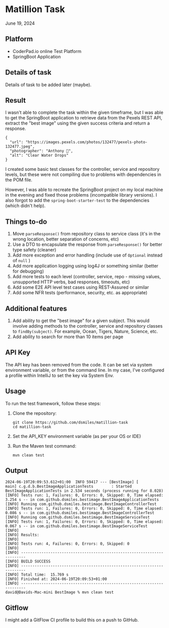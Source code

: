 # Matillion Task
June 19, 2024

## Platform
- CoderPad.io online Test Platform
- SpringBoot Application

## Details of task
Details of task to be added later (maybe).

## Result
I wasn't able to complete the task within the given timeframe, but I was able to get the SpringBoot application to retrieve data from the Pexels REST API, extract the "best image" using the given success criteria and return a response.

```http response
{
  "url": "https://images.pexels.com/photos/132477/pexels-photo-132477.jpeg",
  "photographer": "Anthony 🙂",
  "alt": "Clear Water Drops"
}
```

I created some basic test classes for the controller, service and repository levels, but these were not compiling due to problems with dependencies in the POM file.

However, I was able to recreate the SpringBoot project on my local machine in the evening and fixed those problems (incompatible library versions). I also forgot to add the `spring-boot-starter-test` to the dependencies (which didn't help).

## Things to-do
1. Move `parseResponse()` from repository class to service class (it's in the wrong location, better separation of concerns, etc)
2. Use a DTO to encapsulate the response from `parseResponse()` for better type safety (cleaner) 
3. Add more exception and error handling (include use of `Optional` instead of `null` )
4. Add more application logging using log4J or something similar (better for debugging)
5. Add more tests to each level (controller, service, repo - missing values, unsupported HTTP verbs, bad responses, timeouts, etc)
6. Add some E2E API level test cases using REST-Assured or similar
7. Add some NFR tests (performance, security, etc. as appropriate)

## Additional features
1. Add ability to get the "best image" for a given subject. This would involve adding methods to the controller, service and repository classes to `findBy(subject)`. For example, Ocean, Tigers, Nature, Science, etc.
2. Add ability to search for more than 10 items per page

## API Key
The API key has been removed from the code. It can be set via system environment variable, or from the command line. In my case, I've configured a profile within IntelliJ to set the key via System Env.

## Usage

To run the test framework, follow these steps:

1. Clone the repository:
    ```
    git clone https://github.com/dsmiles/matillion-task
    cd matillion-task
    ```

3. Set the API_KEY environment variable (as per your OS or IDE)


3. Run the Maven test command:
    ```
    mvn clean test
    ```

## Output

```console
2024-06-19T20:09:53.612+01:00  INFO 59417 --- [BestImage] [           main] c.g.d.b.BestImageApplicationTests        : Started BestImageApplicationTests in 2.534 seconds (process running for 8.028)
[INFO] Tests run: 1, Failures: 0, Errors: 0, Skipped: 0, Time elapsed: 3.254 s -- in com.github.dsmiles.bestimage.BestImageApplicationTests
[INFO] Running com.github.dsmiles.bestimage.BestImageControllerTest
[INFO] Tests run: 1, Failures: 0, Errors: 0, Skipped: 0, Time elapsed: 0.086 s -- in com.github.dsmiles.bestimage.BestImageControllerTest
[INFO] Running com.github.dsmiles.bestimage.BestImageServiceTest
[INFO] Tests run: 1, Failures: 0, Errors: 0, Skipped: 0, Time elapsed: 0.067 s -- in com.github.dsmiles.bestimage.BestImageServiceTest
[INFO] 
[INFO] Results:
[INFO] 
[INFO] Tests run: 4, Failures: 0, Errors: 0, Skipped: 0
[INFO] 
[INFO] ------------------------------------------------------------------------
[INFO] BUILD SUCCESS
[INFO] ------------------------------------------------------------------------
[INFO] Total time:  15.769 s
[INFO] Finished at: 2024-06-19T20:09:53+01:00
[INFO] ------------------------------------------------------------------------
david@Davids-Mac-mini BestImage % mvn clean test
```

## Gitflow
I might add a GitFlow CI profile to build this on a push to GitHub.